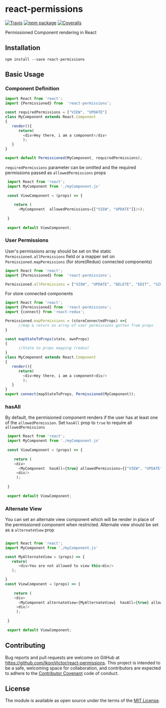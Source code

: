 # react-permissions

[![Travis][build-badge]][build]
[![npm package][npm-badge]][npm]
[![Coveralls][coveralls-badge]][coveralls]

Permissioned Component rendering in React

[build-badge]: https://img.shields.io/travis/IkoroVictor/react-permissions/master.png?style=flat-square
[build]: https://travis-ci.org/IkoroVictor/react-permissions

[npm-badge]: https://img.shields.io/npm/v/react-permissions.png?style=flat-square
[npm]: https://www.npmjs.org/package/react-permissions

[coveralls-badge]: https://img.shields.io/coveralls/IkoroVictor/react-permissions/master.png?style=flat-square
[coveralls]: https://coveralls.io/github/IkoroVictor/react-permissions

## Installation

```
npm install --save react-permissions
```

## Basic Usage

### Component Definition

```javascript
import React from 'react';
import {Permissioned} from  'react-permissions';

const requiredPermissions = ["VIEW", "UPDATE"]
class MyComponent extends React.Component
{
   render(){
      return(
        <div>Hey there, i am a component</div>
        );
   }
}

export default Permissioned(MyComponent, requiredPermissions);
```
`requiredPermissions` parameter can be omitted and the required permissions passed as `allowedPermissions` props

```javascript
 import React from 'react';
 import MyComponent from './myComponent.js'
 
 const ViewComponent = (props) => {
  
    return (
      <MyComponent  allowedPermissions={["VIEW", "UPDATE"]}/>);
 
 }
 
 export default ViewComponent;
```


### User Permissions
User's permissions array should be set on the static `Permissioned.allPermissions` field or a mapper set on `Permissioned.mapPermissions` (for store(Redux) connected components)

```javascript
import React from 'react';
import {Permissioned} from  'react-permissions';

Permissioned.allPermissions = ["VIEW", "UPDATE", "DELETE", "EDIT", "SIGN_IN", "CREATE_USER", "UPLOAD"];
```
For store connected components

```javascript
import React from 'react';
import {Permissioned} from  'react-permissions';
import {connect} from 'react-redux';

Permissioned.mapPermissions = (storeConnectedProps) =>{
      //map & return an array of user permissions gotten from props 
}

const mapStateToProps(state, ownProps)
{
      //State to props mapping (redux)
}
class MyComponent extends React.Component
{
   render(){
      return(
        <div>Hey there, i am a component<div/>
        );
   }
}
export connect(mapStateToProps, Permissioned(MyComponent));
```

### hasAll
By default, the permisioned component renders if the user has at least one of the `allowedPermission`.  Set `hasAll` prop to `true` to require all `allowedPermissions`

```javascript
 import React from 'react';
 import MyComponent from './myComponent.js'
 
 const ViewComponent = (props) => {
  
    return (
    <div>
      <MyComponent  hasAll={true} allowedPermissions={["VIEW", "UPDATE"]}/>
     <div/>
     );
 
 }
 
 export default ViewComponent;
 ```
 
 ### Alternate View
 You can set an alternate view component which will be render in place of the permissioned component when restricted. Alternate view should be set as a `alternateView` prop
 
 
```javascript

import React from 'react';
import MyComponent from './myComponent.js'

const MyAlternateView = (props) => {
   return(
      <div>You are not allowed to view this<div/>
   );

}
const ViewComponent = (props) => {
  
    return (
    <div>
      <MyComponent alternateView={MyAlternateView}  hasAll={true} allowedPermissions={["VIEW", "UPDATE"]}/>
     <div/>
     );
 
 }
 
 export default ViewComponent;
 ```
 
 
## Contributing

Bug reports and pull requests are welcome on GitHub at https://github.com/IkoroVictor/react-permissions. This project is intended to be a safe, welcoming space for collaboration, and contributors are expected to adhere to the [Contributor Covenant](http://contributor-covenant.org) code of conduct.


## License

The module is available as open source under the terms of the [MIT License](http://opensource.org/licenses/MIT).
 




